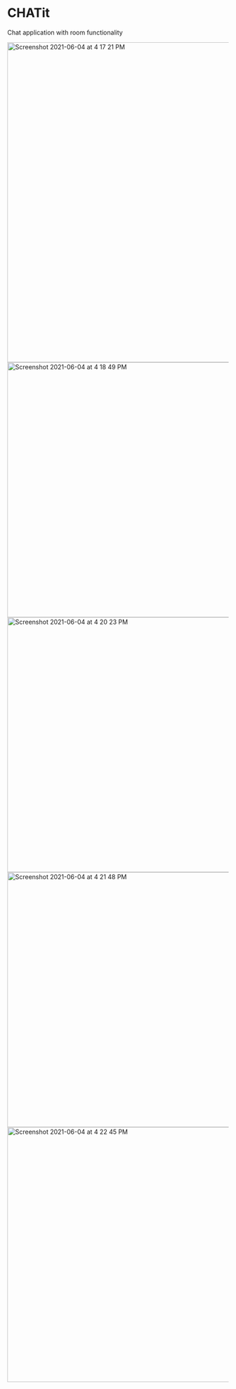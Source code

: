 # CHATit
Chat application with room functionality

<img width="728" alt="Screenshot 2021-06-04 at 4 17 21 PM" src="https://user-images.githubusercontent.com/47595149/120790295-622b6a00-c550-11eb-8afe-29dd875ba505.png">

<img width="580" alt="Screenshot 2021-06-04 at 4 18 49 PM" src="https://user-images.githubusercontent.com/47595149/120790419-930b9f00-c550-11eb-976d-c63d7aae0b2b.png">

<img width="580" alt="Screenshot 2021-06-04 at 4 20 23 PM" src="https://user-images.githubusercontent.com/47595149/120790590-c817f180-c550-11eb-978a-28042460c213.png">

<img width="580" alt="Screenshot 2021-06-04 at 4 21 48 PM" src="https://user-images.githubusercontent.com/47595149/120790790-03b2bb80-c551-11eb-9425-bfe11b84e5d3.png">

<img width="580" alt="Screenshot 2021-06-04 at 4 22 45 PM" src="https://user-images.githubusercontent.com/47595149/120790867-1dec9980-c551-11eb-9b56-5294b0d7c8a7.png">
